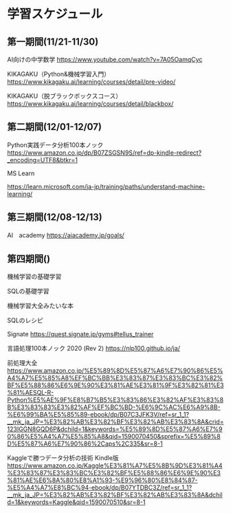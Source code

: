 # 学習スケジュール

## 第一期間(11/21-11/30)

AI向けの中学数学
https://www.youtube.com/watch?v=7A05OamqCyc

KIKAGAKU（Python&機械学習入門）
https://www.kikagaku.ai/learning/courses/detail/pre-video/

KIKAGAKU（脱ブラックボックスコース）
https://www.kikagaku.ai/learning/courses/detail/blackbox/

## 第二期間(12/01-12/07)

Python実践データ分析100本ノック
https://www.amazon.co.jp/dp/B07ZSGSN9S/ref=dp-kindle-redirect?_encoding=UTF8&btkr=1

MS Learn

https://learn.microsoft.com/ja-jp/training/paths/understand-machine-learning/

## 第三期間(12/08-12/13)

AI　academy
https://aiacademy.jp/goals/


## 第四期間()

機械学習の基礎学習

SQLの基礎学習

機械学習大全みたいな本

SQLのレシピ

Signate
https://quest.signate.jp/gyms#tellus_trainer

言語処理100本ノック 2020 (Rev 2)
https://nlp100.github.io/ja/

前処理大全
https://www.amazon.co.jp/%E5%89%8D%E5%87%A6%E7%90%86%E5%A4%A7%E5%85%A8%EF%BC%BB%E3%83%87%E3%83%BC%E3%82%BF%E5%88%86%E6%9E%90%E3%81%AE%E3%81%9F%E3%82%81%E3%81%AESQL-R-Python%E5%AE%9F%E8%B7%B5%E3%83%86%E3%82%AF%E3%83%8B%E3%83%83%E3%82%AF%EF%BC%BD-%E6%9C%AC%E6%A9%8B-%E6%99%BA%E5%85%89-ebook/dp/B07C3JFK3V/ref=sr_1_1?__mk_ja_JP=%E3%82%AB%E3%82%BF%E3%82%AB%E3%83%8A&crid=123IGGN8GQD6P&dchild=1&keywords=%E5%89%8D%E5%87%A6%E7%90%86%E5%A4%A7%E5%85%A8&qid=1590070450&sprefix=%E5%89%8D%E5%87%A6%E7%90%86%2Caps%2C335&sr=8-1

Kaggleで勝つデータ分析の技術 Kindle版
https://www.amazon.co.jp/Kaggle%E3%81%A7%E5%8B%9D%E3%81%A4%E3%83%87%E3%83%BC%E3%82%BF%E5%88%86%E6%9E%90%E3%81%AE%E6%8A%80%E8%A1%93-%E9%96%80%E8%84%87-%E5%A4%A7%E8%BC%94-ebook/dp/B07YTDBC3Z/ref=sr_1_1?__mk_ja_JP=%E3%82%AB%E3%82%BF%E3%82%AB%E3%83%8A&dchild=1&keywords=Kaggle&qid=1590070510&sr=8-1
